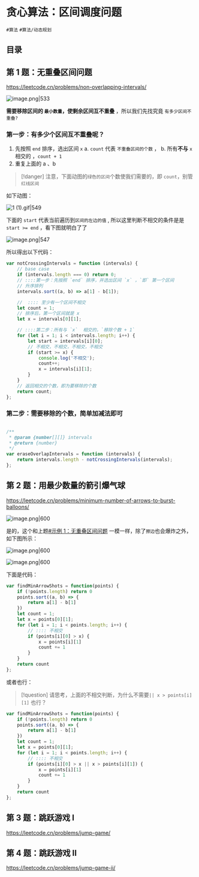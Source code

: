 
# 贪心算法：区间调度问题


`#算法`  `#算法/动态规划` 
 



## 目录
<!-- toc -->
 ## 第 1 题：无重叠区间问题  

https://leetcode.cn/problems/non-overlapping-intervals/

![image.png|533](https://832-1310531898.cos.ap-beijing.myqcloud.com/11acaca424e010615da55841318f8763.png)

**需要移除区间的 `最小数量`，使剩余区间互不重叠** ，所以我们先找究竟 `有多少区间不重叠?` 

### 第一步：有多少个区间互不重叠呢？

1. 先按照 `end` 排序，选出区间 `x` 
		a. `count`  代表 `不重叠区间的个数` ，
		b.  所有**不与** `x` 相交的  ，`count + 1`
2. 重复上面的  a 、b


> [!danger]
>  注意，下面动图的`绿色的区间`个数使我们需要的，即 `count`，别管`红线区间`


如下动图：

![1 (1).gif|549](https://832-1310531898.cos.ap-beijing.myqcloud.com/40a0023c6191e2f0923c48337d98db69.gif)

下面的 `start` 代表当前遍历到`区间的左边的值` , 所以这里判断不相交的条件是是 `start >= end` ，看下图就明白了了

![image.png|547](https://832-1310531898.cos.ap-beijing.myqcloud.com/346a3fe7d81477fa75bf1a2e3a23ecb7.png)

所以得出以下代码：

```javascript
var notCrossingIntervals = function (intervals) {
    // base case
    if (intervals.length === 0) return 0;
    // ::::第一步：先按照 `end` 排序，并选出区间 `x` ，`即` 第一个区间
    // 升序排列
    intervals.sort((a, b) => a[1] - b[1]);

    //  :::: 至少有一个区间不相交
    let count = 1;
    // 排序后，第一个区间就是 x
    let x = intervals[0][1];

    // ::::第二步：所有与 `x`  相交的，`移除个数 + 1`
    for (let i = 1; i < intervals.length; i++) {
        let start = intervals[i][0];
        // 不相交，不相交，不相交，不相交
        if (start >= x) {
            console.log('不相交');
            count++;
            x = intervals[i][1];
        }
    }
    // 返回相交的个数，即为要移除的个数
    return count;
};
```


### 第二步：需要移除的个数，简单加减法即可

```javascript

/**
 * @param {number[][]} intervals
 * @return {number}
 */
var eraseOverlapIntervals = function (intervals) {
    return intervals.length - notCrossingIntervals(intervals);
};
```

## 第 2 题：用最少数量的箭引爆气球

https://leetcode.cn/problems/minimum-number-of-arrows-to-burst-balloons/

![image.png|600](https://832-1310531898.cos.ap-beijing.myqcloud.com/f39e0bd05d070bc6b302ca860d32b6f6.png)

是的，这个和上题[#示例 1：无重叠区间问题](/post/q1TpdJCj.html#示例-1无重叠区间问题) 一模一样，除了`擦边`也会爆炸之外，如下图所示：

![image.png|600](https://832-1310531898.cos.ap-beijing.myqcloud.com/3d002efc335db040d469797519f648c0.png)


![image.png|600](https://832-1310531898.cos.ap-beijing.myqcloud.com/a7f8849be07e5398e0052c023da7bb97.png)

下面是代码：

```javascript
var findMinArrowShots = function(points) {
    if (!points.length) return 0
    points.sort((a, b) => {
        return a[1] - b[1]
    })
    let count = 1;
    let x = points[0][1];
    for (let i = 1; i < points.length; i++) {
        // :::: 不相交
        if (points[i][0] > x) {
            x = points[i][1]
            count += 1
        }
    }
    return count
};
```

或者也行：

> [!question]
> 请思考，上面的不相交判断，为什么不需要`|| x > points[i][1]` 也行？


```javascript
var findMinArrowShots = function(points) {
    if (!points.length) return 0
    points.sort((a, b) => {
        return a[1] - b[1]
    })
    let count = 1;
    let x = points[0][1];
    for (let i = 1; i < points.length; i++) {
        // :::: 不相交
        if (points[i][0] > x || x > points[i][1]) {
            x = points[i][1]
            count += 1
        }
    }
    return count
};

```

## 第 3 题：跳跃游戏 I 

https://leetcode.cn/problems/jump-game/

## 第 4 题：跳跃游戏 II

https://leetcode.cn/problems/jump-game-ii/










